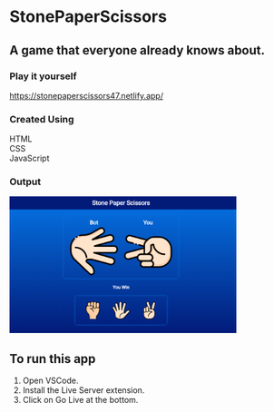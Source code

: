 # StonePaperScissors

## A game that everyone already knows about.

### Play it yourself
https://stonepaperscissors47.netlify.app/

### Created Using
HTML\
CSS\
JavaScript

### Output

<div>
    <img src="./screenshot/1.png" width="400px" />
</div>


## To run this app

1) Open VSCode.
2) Install the Live Server extension.
3) Click on Go Live at the bottom.
